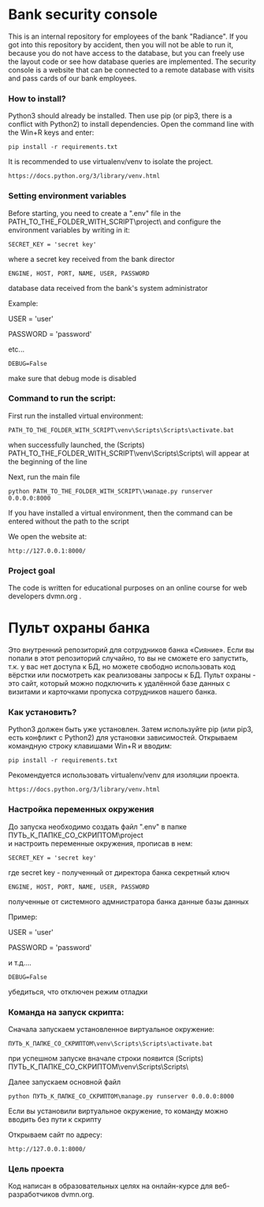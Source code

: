 # Bank security console

This is an internal repository for employees of the bank "Radiance".
If you got into this repository by accident, then you will not be able to run it, because you do not have access to the database, but you can freely use the layout code or see how database queries are implemented.
The security console is a website that can be connected to a remote database with visits and pass cards of our bank employees.


### How to install?

Python3 should already be installed.
Then use pip (or pip3, there is a conflict with Python2) to install dependencies.
Open the command line with the Win+R keys and enter:
```
pip install -r requirements.txt
```
It is recommended to use virtualenv/venv to isolate the project.
```
https://docs.python.org/3/library/venv.html
```


### Setting environment variables

Before starting, you need to create a ".env" file in the PATH_TO_THE_FOLDER_WITH_SCRIPT\project\ and configure the environment variables by writing in it:
```
SECRET_KEY = 'secret key'
```
where a secret key received from the bank director

```
ENGINE, HOST, PORT, NAME, USER, PASSWORD
```
database data received from the bank's system administrator

Example:

USER = 'user'

PASSWORD = 'password'

etc...

```
DEBUG=False
```
make sure that debug mode is disabled


### Command to run the script:
First run the installed virtual environment:
```
PATH_TO_THE_FOLDER_WITH_SCRIPT\venv\Scripts\Scripts\activate.bat
```
when successfully launched, the (Scripts) PATH_TO_THE_FOLDER_WITH_SCRIPT\venv\Scripts\Scripts\ will appear at the beginning of the line

Next, run the main file
```
python PATH_TO_THE_FOLDER_WITH_SCRIPT\\мападе.ру runserver 0.0.0.0:8000
```
If you have installed a virtual environment, then the command can be entered without the path to the script

We open the website at:
```
http://127.0.0.1:8000/
```


### Project goal
The code is written for educational purposes on an online course for web developers dvmn.org .



# Пульт охраны банка

Это внутренний репозиторий для сотрудников банка «Сияние». 
Если вы попали в этот репозиторий случайно, то вы не сможете его запустить, т.к. у вас нет доступа к БД, но можете свободно использовать код вёрстки или посмотреть как реализованы запросы к БД.
Пульт охраны - это сайт, который можно подключить к удалённой базе данных с визитами и карточками пропуска сотрудников нашего банка.


### Как установить?

Python3 должен быть уже установлен. 
Затем используйте pip (или pip3, есть конфликт с Python2) для установки зависимостей.
Открываем командную строку клавишами Win+R и вводим:
```
pip install -r requirements.txt
```
Рекомендуется использовать virtualenv/venv для изоляции проекта.
```
https://docs.python.org/3/library/venv.html
```


### Настройка переменных окружения

До запуска необходимо создать файл ".env" в папке ПУТЬ_К_ПАПКЕ_СО_СКРИПТОМ\project\
и настроить переменные окружения, прописав в нем:
```
SECRET_KEY = 'secret key'
```
где secret key - полученный от директора банка секретный ключ 

```
ENGINE, HOST, PORT, NAME, USER, PASSWORD
```
полученные от системного адмнистратора банка данные базы данных 

Пример:

USER = 'user'

PASSWORD = 'password'

и т.д....

```
DEBUG=False
```
убедиться, что отключен режим отладки


### Команда на запуск скрипта:
Сначала запускаем установленное виртуальное окружение:
```
ПУТЬ_К_ПАПКЕ_СО_СКРИПТОМ\venv\Scripts\Scripts\activate.bat
``` 
при успешном запуске вначале строки появится (Scripts) ПУТЬ_К_ПАПКЕ_СО_СКРИПТОМ\venv\Scripts\Scripts\

Далее запускаем основной файл 
```
python ПУТЬ_К_ПАПКЕ_СО_СКРИПТОМ\manage.py runserver 0.0.0.0:8000
```
Если вы установили виртуальное окружение, то команду можно вводить без пути к скрипту

Открываем сайт по адресу:
```
http://127.0.0.1:8000/
```


### Цель проекта
Код написан в образовательных целях на онлайн-курсе для веб-разработчиков dvmn.org.
